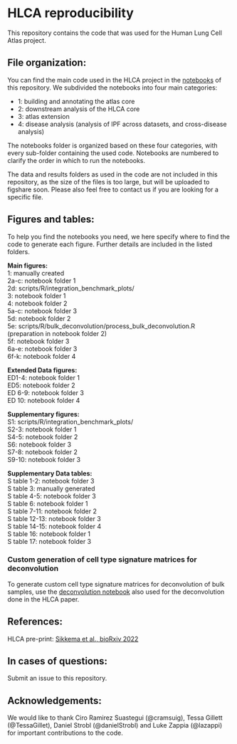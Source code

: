 # HLCA reproducibility
This repository contains the code that was used for the Human Lung Cell Atlas project. 

## File organization:
You can find the main code used in the HLCA project in the [notebooks](./notebooks) of this repository. We subdivided the notebooks into four main categories:
- 1: building and annotating the atlas core  
- 2: downstream analysis of the HLCA core  
- 3: atlas extension<br>
- 4: disease analysis (analysis of IPF across datasets, and cross-disease analysis)<br>

The notebooks folder is organized based on these four categories, with every sub-folder containing the used code. Notebooks are numbered to clarify the order in which to run the notebooks.

The data and results folders as used in the code are not included in this repository, as the size of the files is too large, but will be uploaded to figshare soon. Please also feel free to contact us if you are looking for a specific file.

## Figures and tables:
To help you find the notebooks you need, we here specify where to find the code to generate each figure. Further details are included in the listed folders.

__Main figures:__<br>
1: manually created <br>
2a-c: notebook folder 1<br>
2d: scripts/R/integration_benchmark_plots/<br> 
3: notebook folder 1<br>
4: notebook folder 2<br>
5a-c: notebook folder 3<br>
5d: notebook folder 2<br>
5e: scripts/R/bulk_deconvolution/process_bulk_deconvolution.R (preparation in notebook folder 2)<br>
5f: notebook folder 3<br>
6a-e: notebook folder 3<br>
6f-k: notebook folder 4<br>

__Extended Data figures:__<br>
ED1-4: notebook folder 1<br>
ED5: notebook folder 2<br>
ED 6-9: notebook folder 3<br>
ED 10: notebook folder 4<br>

__Supplementary figures:__<br>
S1: scripts/R/integration_benchmark_plots/<br>
S2-3: notebook folder 1<br>
S4-5: notebook folder 2<br>
S6: notebook folder 3<br>
S7-8: notebook folder 2<br>
S9-10: notebook folder 3<br>

__Supplementary Data tables:__<br>
S table 1-2: notebook folder 3<br>
S table 3: manually generated<br>
S table 4-5: notebook folder 3<br>
S table 6: notebook folder 1<br>
S table 7-11: notebook folder 2<br>
S table 12-13: notebook folder 3<br>
S table 14-15: notebook folder 4<br>
S table 16: notebook folder 1<br>
S table 17: notebook folder 3<br>

### Custom generation of cell type signature matrices for deconvolution
To generate custom cell type signature matrices for deconvolution of bulk samples, use the [deconvolution notebook](./notebooks/2_downstream_analysis_of_HLCA_core/11_EXAMPLE_NOTEBOOK_signature_matrix_generation_for_deconvolution.ipynb)  also used for the deconvolution done in the HLCA paper.

## References:
HLCA pre-print: [Sikkema et al., bioRxiv 2022](https://www.biorxiv.org/content/10.1101/2022.03.10.483747v1.full)

## In cases of questions:
Submit an issue to this repository.

## Acknowledgements:
We would like to thank Ciro Ramirez Suastegui (@cramsuig), Tessa Gillett (@TessaGillet), Daniel Strobl (@danielStrobl) and Luke Zappia (@lazappi) for important contributions to the code.
